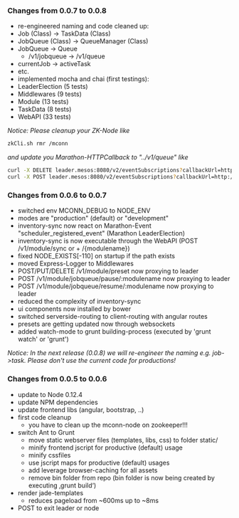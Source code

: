 ### Changes from 0.0.7 to 0.0.8

* re-engineered naming and code cleaned up:
 * Job (Class) -> TaskData (Class)
 * JobQueue (Class) -> QueueManager (Class)
 * JobQueue -> Queue
   * /v1/jobqueue -> /v1/queue
 * currentJob -> activeTask
 * etc.
* implemented mocha and chai (first testings):
 * LeaderElection (5 tests) 
 * Middlewares (9 tests)
 * Module (13 tests)
 * TaskData (8 tests)
 * WebAPI (33 tests)

*Notice: 
Please cleanup your ZK-Node like*
```sh
zkCli.sh rmr /mconn
```
*and update you Marathon-HTTPCallback to "../v1/queue" like*
```sh
curl -X DELETE leader.mesos:8080/v2/eventSubscriptions?callbackUrl=http://mconn.marathon.mesos:31999/v1/jobqueue
curl -X POST leader.mesos:8080/v2/eventSubscriptions?callbackUrl=http://mconn.marathon.mesos:31999/v1/queue
```

### Changes from 0.0.6 to 0.0.7

* switched env MCONN_DEBUG to NODE_ENV
 * modes are "production" (default) or "development"
* inventory-sync now react on Marathon-Event "scheduler_registered_event" (Marathon LeaderElection)
* inventory-sync is now executable through the WebAPI (POST /v1/module/sync or + /{modulename})
* fixed NODE_EXISTS[-110] on startup if the path exists
* moved Express-Logger to Middlewares
* POST/PUT/DELETE /v1/module/preset now proxying to leader
* POST /v1/module/jobqueue/pause/:modulename now proxying to leader
* POST /v1/module/jobqueue/resume/:modulename now proxying to leader
* reduced the complexity of inventory-sync
* ui components now installed by bower
* switched serverside-routing to client-routing with angular routes
* presets are getting updated now through websockets
* added watch-mode to grunt building-process (executed by 'grunt watch' or 'grunt')

*Notice:*
*In the next release (0.0.8) we will re-engineer the naming e.g. job->task. Please don't use the current code for productions!*

### Changes from 0.0.5 to 0.0.6

* update to Node 0.12.4
* update NPM dependencies
* update frontend libs (angular, bootstrap, ..)
* first code cleanup
  * you have to clean up the mconn-node on zookeeper!!!
* switch Ant to Grunt
  * move static webserver files (templates, libs, css) to folder static/
  * minify frontend jscript for productive (default) usage
  * minify cssfiles
  * use jscript maps for productive (default) usages
  * add leverage browser-caching for all assets 
  * remove bin folder from repo (bin folder is now being created by executing ‚grunt build‘)
* render jade-templates
  * reduces pageload from ~600ms up to ~8ms
* POST to exit leader or node
